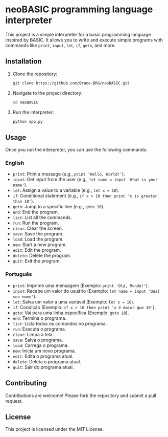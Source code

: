 # neoBASIC programming language interpreter

This project is a simple interpreter for a basic programming language inspired by BASIC. It allows you to write and execute simple programs with commands like `print`, `input`, `let`, `if`, `goto`, and more.

## Installation

1. Clone the repository:
    ```sh
    git clone https://github.com/Bruno-BRG/neoBASIC.git
    ```
2. Navigate to the project directory:
    ```sh
    cd neoBASIC
    ```
3. Run the interpreter:
    ```sh
    python app.py
    ```

## Usage

Once you run the interpreter, you can use the following commands:

### English

- `print`: Print a message (e.g., `print 'Hello, World!'`).
- `input`: Get input from the user (e.g., `let name = input 'What is your name'`).
- `let`: Assign a value to a variable (e.g., `let x = 10`).
- `if`: Conditional statement (e.g., `if x > 10 then print 'x is greater than 10'`).
- `goto`: Jump to a specific line (e.g., `goto 10`).
- `end`: End the program.
- `list`: List all the commands.
- `run`: Run the program.
- `clear`: Clear the screen.
- `save`: Save the program.
- `load`: Load the program.
- `new`: Start a new program.
- `edit`: Edit the program.
- `delete`: Delete the program.
- `quit`: Exit the program.

### Português

- `print`: Imprime uma mensagem (Exemplo: `print 'Olá, Mundo!'`).
- `input`: Recebe um valor do usuário (Exemplo: `let name = input 'Qual seu nome'`).
- `let`: Salva um valor a uma variável (Exemplo: `let x = 10`).
- `if`: Condição (Exemplo: `if x > 10 then print 'x é maior que 10'`).
- `goto`: Vai para uma linha específica (Exemplo: `goto 10`).
- `end`: Termina o programa.
- `list`: Lista todos os comandos no programa.
- `run`: Executa o programa.
- `clear`: Limpa a tela.
- `save`: Salva o programa.
- `load`: Carrega o programa.
- `new`: Inicia um novo programa.
- `edit`: Edita o programa atual.
- `delete`: Deleta o programa atual.
- `quit`: Sair do programa atual.

## Contributing

Contributions are welcome! Please fork the repository and submit a pull request.

## License

This project is licensed under the MIT License.
